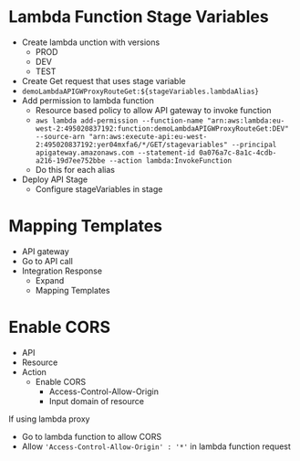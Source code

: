 # Lambda Function Stage Variables

- Create lambda unction with versions
	- PROD
	- DEV
	- TEST
- Create Get request that uses stage variable
- `demoLambdaAPIGWProxyRouteGet:${stageVariables.lambdaAlias}`
- Add permission to lambda function
	- Resource based policy to allow API gateway to invoke function
	- `aws lambda add-permission --function-name "arn:aws:lambda:eu-west-2:495020837192:function:demoLambdaAPIGWProxyRouteGet:DEV" --source-arn "arn:aws:execute-api:eu-west-2:495020837192:yer04mxfa6/*/GET/stagevariables" --principal apigateway.amazonaws.com --statement-id 0a076a7c-8a1c-4cdb-a216-19d7ee752bbe --action lambda:InvokeFunction`
	- Do this for each alias
- Deploy API Stage
	- Configure stageVariables in stage

# Mapping Templates

- API gateway
- Go to API call
- Integration Response
	- Expand
	- Mapping Templates

# Enable CORS

- API
- Resource
- Action
	- Enable CORS
		- Access-Control-Allow-Origin
		- Input domain of resource

If using  lambda proxy

- Go to lambda function to allow CORS
- Allow `'Access-Control-Allow-Origin' : '*'` in lambda function request